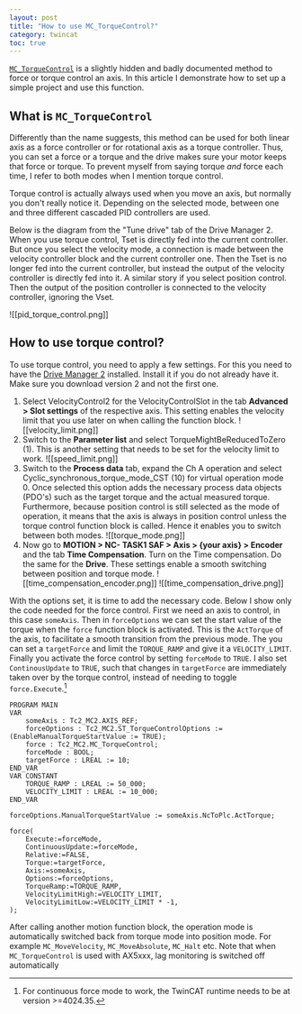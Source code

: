 ```yaml
---
layout: post
title: "How to use MC_TorqueControl?"
category: twincat
toc: true
---
```


[`MC_TorqueControl`](https://infosys.beckhoff.com/content/1033/tcplclib_tc2_mc2/7617393803.html?id=6677792901421113137) is a slightly hidden and badly documented method to force or torque control an axis. In this article I demonstrate how to set up a simple project and use this function.

## What is `MC_TorqueControl`

Differently than the name suggests, this method can be used for both linear axis as a force controller or for rotational axis as a torque controller. Thus, you can set a force or a torque and the drive makes sure your motor keeps that force or torque. To prevent myself from saying torque _and_ force each time, I refer to both modes when I mention torque control. 

Torque control is actually always used when you move an axis, but normally you don't really notice it. Depending on the selected mode, between one and three different cascaded PID controllers are used. 

Below is the diagram from the "Tune drive" tab of the Drive Manager 2. When you use torque control, Tset is directly fed into the current controller. But once you select the velocity mode, a connection is made between the velocity controller block and the current controller one. Then the Tset is no longer fed into the current controller, but instead the output of the velocity controller is directly fed into it. A similar story if you select position control. Then the output of the position controller is connected to the velocity controller, ignoring the Vset.

![[pid_torque_control.png]]

## How to use torque control?

To use torque control, you need to apply a few settings. For this you need to have the [Drive Manager 2](https://www.beckhoff.com/en-en/products/automation/twincat/texxxx-twincat-3-engineering/te5950.html) installed. Install it if you do not already have it. Make sure you download version 2 and not the first one.

1. Select VelocityControl2 for the VelocityControlSlot in the tab **Advanced > Slot settings** of the respective axis. This setting enables the velocity limit that you use later on when calling the function block.
	![[velocity_limit.png]]
2. Switch to the **Parameter list** and select TorqueMightBeReducedToZero (1). This is another setting that needs to be set for the velocity limit to work.
    ![[speed_limit.png]]
4. Switch to the **Process data** tab, expand the Ch A operation and select Cyclic_synchronous_torque_mode_CST (10) for virtual operation mode 0. Once selected this option adds the necessary process data objects (PDO's) such as the target torque and the actual measured torque. Furthermore, because position control is still selected as the mode of operation, it means that the axis is always in position control unless the torque control function block is called. Hence it enables you to switch between both modes.
    ![[torque_mode.png]]
1. Now go to **MOTION > NC- TASK1 SAF > Axis > {your axis} > Encoder** and the tab **Time Compensation**. Turn on the Time compensation. Do the same for the **Drive**. These settings enable a smooth switching between position and torque mode.
    ![[time_compensation_encoder.png]]
    ![[time_compensation_drive.png]]

With the options set, it is time to add the necessary code. Below I show only the code needed for the force control. First we need an axis to control, in this case `someAxis`. Then in `forceOptions` we can set the start value of the torque when the `force` function block is activated. This is the `ActTorque` of the axis, to facilitate a smooth transition from the previous mode. The you can set a `targetForce` and limit the `TORQUE_RAMP` and give it a `VELOCITY_LIMIT`. Finally you activate the force control by setting `forceMode` to `TRUE`. I also set `ContinousUpdate` to `TRUE`, such that changes in `targetForce` are immediately taken over by the torque control, instead of needing to toggle `force.Execute`.[^1]

```
PROGRAM MAIN
VAR
    someAxis : Tc2_MC2.AXIS_REF; 
    forceOptions : Tc2_MC2.ST_TorqueControlOptions := (EnableManualTorqueStartValue := TRUE); 
    force : Tc2_MC2.MC_TorqueControl;
    forceMode : BOOL;
    targetForce : LREAL := 10;
END_VAR
VAR CONSTANT
	TORQUE_RAMP : LREAL := 50_000;
	VELOCITY_LIMIT : LREAL := 10_000;
END_VAR

forceOptions.ManualTorqueStartValue := someAxis.NcToPlc.ActTorque;

force(
	Execute:=forceMode,
    ContinuousUpdate:=forceMode,
    Relative:=FALSE,
    Torque:=targetForce,
    Axis:=someAxis,
    Options:=forceOptions,
    TorqueRamp:=TORQUE_RAMP,
    VelocityLimitHigh:=VELOCITY_LIMIT,
    VelocityLimitLow:=VELOCITY_LIMIT * -1,
);
```

After calling another motion function block, the operation mode is automatically switched back from torque mode into position mode. For example `MC_MoveVelocity`,  `MC_MoveAbsolute`, `MC_Halt` etc. Note that when `MC_TorqueControl` is used with AX5xxx, lag monitoring is switched off automatically


[^1]: For continuous force mode to work, the TwinCAT runtime needs to be at version >=4024.35.